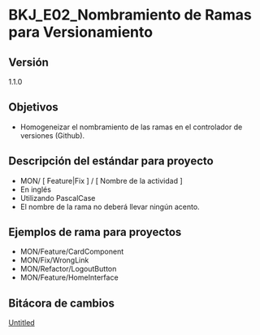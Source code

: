 # BKJ_E02_Nombramiento de Ramas para Versionamiento

## Versión[](https://ace-software-development.github.io/Manual-de-Operaciones/docs/BlackJack/Estandares/E02_NombramientoDeRamasVersionamiento#versi%C3%B3n)

1.1.0

## Objetivos[](https://ace-software-development.github.io/Manual-de-Operaciones/docs/BlackJack/Estandares/E02_NombramientoDeRamasVersionamiento#objetivos)

- Homogeneizar el nombramiento de las ramas en el controlador de versiones (Github).

## Descripción del estándar para proyecto[](https://ace-software-development.github.io/Manual-de-Operaciones/docs/BlackJack/Estandares/E02_NombramientoDeRamasVersionamiento#descripci%C3%B3n-del-est%C3%A1ndar-para-proyecto)

- MON/ [ Feature|Fix ] / [ Nombre de la actividad ]
- En inglés
- Utilizando PascalCase
- El nombre de la rama no deberá llevar ningún acento.

## Ejemplos de rama para proyectos[](https://ace-software-development.github.io/Manual-de-Operaciones/docs/BlackJack/Estandares/E02_NombramientoDeRamasVersionamiento#ejemplos-de-rama-para-proyectos)

- MON/Feature/CardComponent
- MON/Fix/WrongLink
- MON/Refactor/LogoutButton
- MON/Feature/HomeInterface

## Bitácora de cambios

[Untitled](BKJ_E02_Nombramiento%20de%20Ramas%20para%20Versionamiento%2041b25a5f7fb24877bc3aa958c9410c93/Untitled%20Database%203a2746b9b4c34a7395e50470f1b3683a.csv)